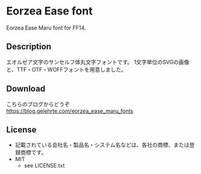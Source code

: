 Eorzea Ease font
====

Eorzea Ease Maru font for FF14.

## Description
エオルゼア文字のサンセルフ体丸文字フォントです。
1文字単位のSVGの画像と、TTF・OTF・WOFFフォントを用意しました。

## Download
こちらのブログからどうぞ
<https://blog.gelehrte.com/eorzea_ease_maru_fonts>

## License
* 記載されている会社名・製品名・システム名などは、各社の商標、または登録商標です。
* MIT
	* see LICENSE.txt

